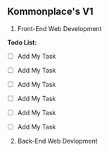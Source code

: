 ## Kommonplace's V1

1. Front-End Web Development

**Todo List:** 

- [ ] Add My Task
- [ ] Add My Task
- [ ] Add My Task
- [ ] Add My Task
- [ ] Add My Task
- [ ] Add My Task


2. Back-End Web Devlopment

